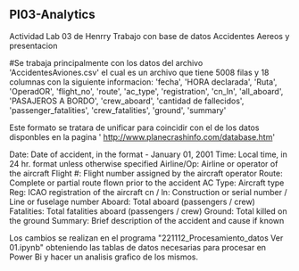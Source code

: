 ## PI03-Analytics
Actividad Lab 03 de Henrry Trabajo con base de datos Accidentes Aereos y presentacion


#Se trabaja principalmente con los datos del archivo 'AccidentesAviones.csv' el cual es un archivo que 
tiene 5008 filas y 18 columnas con la siguiente informacion: 
       'fecha', 'HORA declarada', 'Ruta', 'OperadOR',
       'flight_no', 'route', 'ac_type', 'registration', 'cn_ln', 'all_aboard',
       'PASAJEROS A BORDO', 'crew_aboard', 'cantidad de fallecidos',
       'passenger_fatalities', 'crew_fatalities', 'ground', 'summary'

Este formato se tratara de unificar para coincidir con el de los datos disponbles en la pagina
' http://www.planecrashinfo.com/database.htm'

Date:	 Date of accident,  in the format - January 01, 2001
Time:	 Local time, in 24 hr. format unless otherwise specified
Airline/Op:	 Airline or operator of the aircraft
Flight #:	 Flight number assigned by the aircraft operator
Route:	 Complete or partial route flown prior to the accident
AC Type:	 Aircraft type
Reg:	 ICAO registration of the aircraft
cn / ln:	 Construction or serial number / Line or fuselage number
Aboard:	 Total aboard (passengers / crew)
Fatalities:	 Total fatalities aboard (passengers / crew)
Ground:	 Total killed on the ground
Summary:	 Brief description of the accident and cause if known


Los cambios se realizan en el programa "221112_Procesamiento_datos Ver 01.ipynb" 
obteniendo las tablas de datos necesarias para procesar en Power Bi y hacer un
analisis grafico de los mismos.


